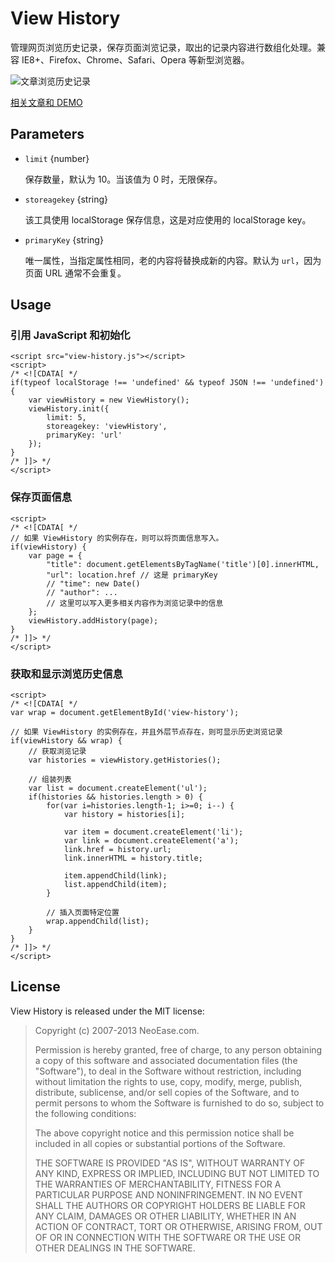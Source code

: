 View History
==============

管理网页浏览历史记录，保存页面浏览记录，取出的记录内容进行数组化处理。兼容 IE8+、Firefox、Chrome、Safari、Opera 等新型浏览器。

![文章浏览历史记录](http://img.neoease.org/2013/01/view-history.png)

[相关文章和 DEMO](http://www.neoease.com/recently-viewed-items/)

<!--![文章浏览记录]()-->

Parameters
-----

* `limit` {number}

	保存数量，默认为 10。当该值为 0 时，无限保存。

* `storeagekey` {string}

	该工具使用 localStorage 保存信息，这是对应使用的 localStorage key。

* `primaryKey` {string}

	唯一属性，当指定属性相同，老的内容将替换成新的内容。默认为 `url`，因为页面 URL 通常不会重复。

Usage
-----

### 引用 JavaScript 和初始化

	<script src="view-history.js"></script>
	<script>
	/* <![CDATA[ */
	if(typeof localStorage !== 'undefined' && typeof JSON !== 'undefined') {
		var viewHistory = new ViewHistory();
		viewHistory.init({
			limit: 5,
			storeagekey: 'viewHistory',
			primaryKey: 'url'
		});
	}
	/* ]]> */
	</script>

### 保存页面信息

	<script>
	/* <![CDATA[ */
	// 如果 ViewHistory 的实例存在，则可以将页面信息写入。
	if(viewHistory) {
		var page = {
			"title": document.getElementsByTagName('title')[0].innerHTML,
			"url": location.href // 这是 primaryKey
			// "time": new Date()
			// "author": ...
			// 这里可以写入更多相关内容作为浏览记录中的信息
		};
		viewHistory.addHistory(page);
	}
	/* ]]> */
	</script>

### 获取和显示浏览历史信息

	<script>
	/* <![CDATA[ */
	var wrap = document.getElementById('view-history');

	// 如果 ViewHistory 的实例存在，并且外层节点存在，则可显示历史浏览记录
	if(viewHistory && wrap) {
		// 获取浏览记录
		var histories = viewHistory.getHistories();

		// 组装列表
		var list = document.createElement('ul');
		if(histories && histories.length > 0) {
			for(var i=histories.length-1; i>=0; i--) {
				var history = histories[i];

				var item = document.createElement('li');
				var link = document.createElement('a');
				link.href = history.url;
				link.innerHTML = history.title;

				item.appendChild(link);
				list.appendChild(item);
			}

			// 插入页面特定位置
			wrap.appendChild(list);
		}
	}
	/* ]]> */
	</script>

License
-------

View History is released under the MIT license:

>Copyright (c) 2007-2013 NeoEase.com.
>
>Permission is hereby granted, free of charge, to any person obtaining a copy of
>this software and associated documentation files (the "Software"), to deal in
>the Software without restriction, including without limitation the rights to
>use, copy, modify, merge, publish, distribute, sublicense, and/or sell copies
>of the Software, and to permit persons to whom the Software is furnished to do
>so, subject to the following conditions:
>
>The above copyright notice and this permission notice shall be included in all
>copies or substantial portions of the Software.
>
>THE SOFTWARE IS PROVIDED "AS IS", WITHOUT WARRANTY OF ANY KIND, EXPRESS OR
>IMPLIED, INCLUDING BUT NOT LIMITED TO THE WARRANTIES OF MERCHANTABILITY,
>FITNESS FOR A PARTICULAR PURPOSE AND NONINFRINGEMENT. IN NO EVENT SHALL THE
>AUTHORS OR COPYRIGHT HOLDERS BE LIABLE FOR ANY CLAIM, DAMAGES OR OTHER
>LIABILITY, WHETHER IN AN ACTION OF CONTRACT, TORT OR OTHERWISE, ARISING FROM,
>OUT OF OR IN CONNECTION WITH THE SOFTWARE OR THE USE OR OTHER DEALINGS IN THE
>SOFTWARE.